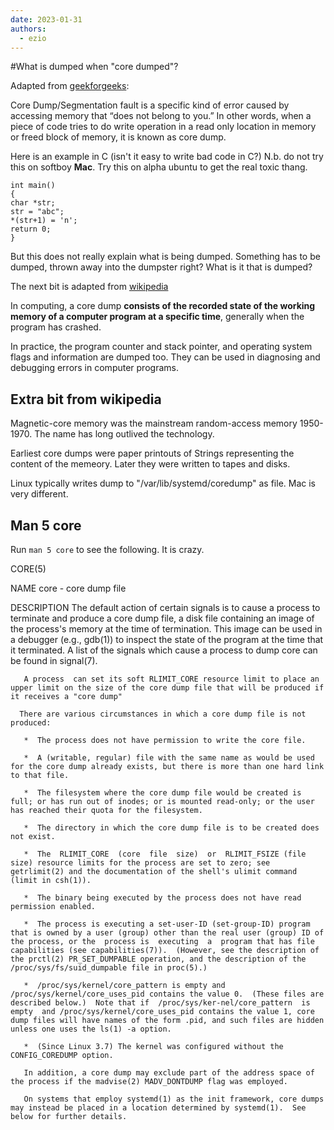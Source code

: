 ```yaml
---
date: 2023-01-31
authors:
  - ezio
---
```

#What is dumped when "core dumped"?

Adapted from [geekforgeeks](https://www.geeksforgeeks.org/core-dump-segmentation-fault-c-cpp/):

Core Dump/Segmentation fault is a specific kind of error caused by accessing memory that “does not belong to you.” In other words, when a piece of code tries to do write operation in a read only location in memory or freed block of memory, it is known as core dump.

Here is an example in C (isn't it easy to write bad code in C?)
N.b. do not try this on softboy **Mac**. Try this on alpha ubuntu to get the real toxic thang.

```
int main()
{
char *str;
str = "abc";	
*(str+1) = 'n';
return 0;
}
```

But this does not really explain what is being dumped. Something has to be dumped, thrown away into the dumpster right? What is it that is dumped?

The next bit is adapted from [wikipedia](https://en.wikipedia.org/wiki/Core_dump)

In computing, a core dump **consists of the recorded state of the working memory of a computer program at a specific time**, generally when the program has crashed.

In practice, the program counter and stack pointer, and operating system flags and information are dumped too. They can be used in diagnosing and debugging errors in computer programs.


## Extra bit from wikipedia
Magnetic-core memory was the mainstream random-access memory 1950-1970. The name has long outlived the technology.

Earliest core dumps were paper printouts of Strings representing the content of the memeory. Later they were written to tapes and disks.

Linux typically writes dump to "/var/lib/systemd/coredump" as file.
Mac is very different.

## Man 5 core
Run ```man 5 core``` to see the following. It is crazy.

CORE(5)

NAME
       core - core dump file

DESCRIPTION
       The  default  action  of certain signals is to cause a process to terminate and produce a core dump file, a disk file containing an image of the process's memory at the time of termination.  This image can be used in a debugger (e.g., gdb(1)) to inspect the state of the program at the time that it terminated.   A  list  of  the signals which cause a process to dump core can be found in signal(7).

       A process  can set its soft RLIMIT_CORE resource limit to place an upper limit on the size of the core dump file that will be produced if it receives a "core dump"
       
      There are various circumstances in which a core dump file is not produced:

       *  The process does not have permission to write the core file.

       *  A (writable, regular) file with the same name as would be used for the core dump already exists, but there is more than one hard link to that file.

       *  The filesystem where the core dump file would be created is full; or has run out of inodes; or is mounted read-only; or the user has reached their quota for the filesystem.

       *  The directory in which the core dump file is to be created does not exist.

       *  The  RLIMIT_CORE  (core  file  size)  or  RLIMIT_FSIZE (file size) resource limits for the process are set to zero; see getrlimit(2) and the documentation of the shell's ulimit command (limit in csh(1)).

       *  The binary being executed by the process does not have read permission enabled.

       *  The process is executing a set-user-ID (set-group-ID) program that is owned by a user (group) other than the real user (group) ID of the process, or the  process is  executing  a  program that has file capabilities (see capabilities(7)).  (However, see the description of the prctl(2) PR_SET_DUMPABLE operation, and the description of the /proc/sys/fs/suid_dumpable file in proc(5).)

       *  /proc/sys/kernel/core_pattern is empty and /proc/sys/kernel/core_uses_pid contains the value 0.  (These files are described below.)  Note that if  /proc/sys/ker‐nel/core_pattern  is  empty  and /proc/sys/kernel/core_uses_pid contains the value 1, core dump files will have names of the form .pid, and such files are hidden unless one uses the ls(1) -a option.

       *  (Since Linux 3.7) The kernel was configured without the CONFIG_COREDUMP option.

       In addition, a core dump may exclude part of the address space of the process if the madvise(2) MADV_DONTDUMP flag was employed.

       On systems that employ systemd(1) as the init framework, core dumps may instead be placed in a location determined by systemd(1).  See below for further details.